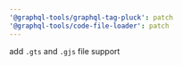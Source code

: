 ```yaml
---
'@graphql-tools/graphql-tag-pluck': patch
'@graphql-tools/code-file-loader': patch
---
```


add `.gts` and `.gjs` file support
